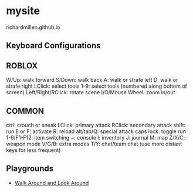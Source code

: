 # mysite

richardmillen.github.io

## Keyboard Configurations

ROBLOX
------

W/Up: walk forward
S/Down: walk back
A: walk or strafe left
D: walk or strafe right
LClick: select tools
1-9: select tools (numbered along bottom of screen)
Left/Right/RClick: rotate scene
I/O/Mouse Wheel: zoom in/out

COMMON
------

ctrl: crouch or sneak
LClick: primary attack
RClick: secondary attack
shift: run
E or F: activate
R: reload
alt/tab/Q: special attack
caps lock: toggle run
1-9/F1-F12: item switching
~: console
I: inventory
J: journal
M: map
Z/X/C: weapon mode
V/G/B: extra modes
T/Y: chat/team chat
(use more distant keys for less frequent)

## Playgrounds

- [Walk Around and Look Around](https://playground.babylonjs.com/#CTCSWQ#1)





